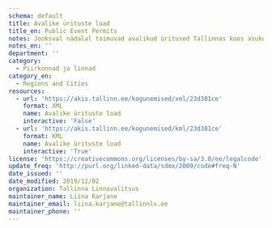 ```yaml
---
schema: default
title: Avalike ürituste load
title_en: Public Event Permits
notes: Jooksval nädalal toimuvad avalikud üritused Tallinnas koos asukohtadega
notes_en: ''
department: ''
category:
  - Piirkonnad ja linnad
category_en:
  - Regions and Cities
resources:
  - url: 'https://akis.tallinn.ee/kogunemised/xml/23d381ce'
    format: XML
    name: Avalike ürituste load
    interactive: 'False'
  - url: 'https://akis.tallinn.ee/kogunemised/kml/23d381ce'
    format: KML
    name: Avalike ürituste load
    interactive: 'True'
license: 'https://creativecommons.org/licenses/by-sa/3.0/ee/legalcode'
update_freq: 'http://purl.org/linked-data/sdmx/2009/code#freq-N'
date_issued: ''
date_modified: 2019/12/02
organization: Tallinna Linnavalitsus
maintainer_name: Liina Karjane
maintainer_email: liina.karjane@tallinnlv.ee
maintainer_phone: ''
---
```

